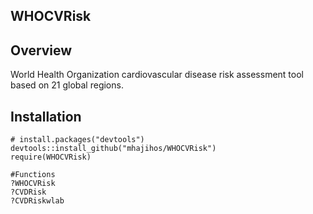 ## WHOCVRisk
## Overview
World Health Organization cardiovascular disease risk assessment tool based on 21 global regions.

## Installation
```
# install.packages("devtools")
devtools::install_github("mhajihos/WHOCVRisk")
require(WHOCVRisk)

#Functions
?WHOCVRisk
?CVDRisk
?CVDRiskwlab

```

